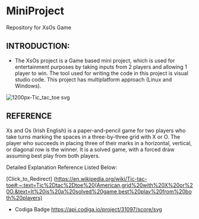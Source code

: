 # MiniProject
Repository for XsOs Game

## INTRODUCTION: 
* The XsOs project is a Game based mini project, which is used for entertainment purposes by taking inputs from 2 players and allowing 1 player to win. The tool used for writing the code in this project is visual studio code. This project has multiplatform approach (Linux and Windows).

![1200px-Tic_tac_toe svg](https://user-images.githubusercontent.com/34639178/152646645-016dee21-8f00-4cc6-97bb-c358b3e3d2ad.png)


## REFERENCE

 Xs and Os (Irish English) is a paper-and-pencil game for two players who take turns marking the spaces in a three-by-three grid with X or O. The player who succeeds in placing three of their marks in a horizontal, vertical, or diagonal row is the winner. It is a solved game, with a forced draw assuming best play from both players.

Detailed Explanation Reference Listed Below: 

[Click_to_Redirect]
(https://en.wikipedia.org/wiki/Tic-tac-toe#:~:text=Tic%2Dtac%2Dtoe%20(American,grid%20with%20X%20or%20O.&text=It%20is%20a%20solved%20game,best%20play%20from%20both%20players)

* Codiga Badge
https://api.codiga.io/project/31097/score/svg


